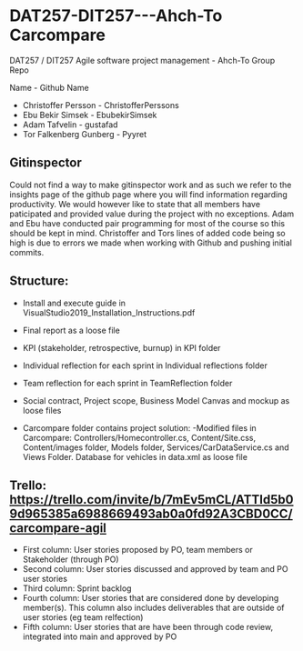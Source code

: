 # DAT257-DIT257---Ahch-To Carcompare
DAT257 / DIT257 Agile software project management - Ahch-To Group Repo

Name - Github Name
- Christoffer Persson - ChristofferPerssons
- Ebu Bekir Simsek - EbubekirSimsek
- Adam Tafvelin - gustafad
- Tor Falkenberg Gunberg - Pyyret

## Gitinspector
Could not find a way to make gitinspector work and as such we refer to the insights page of the github page where you will find information regarding productivity.
We would however like to state that all members have paticipated and provided value during the project with no exceptions. Adam and Ebu have conducted pair programming
for most of the course so this should be kept in mind. Christoffer and Tors lines of added code being so high is due to errors we made when working with Github and pushing initial commits.

## Structure:
  - Install and execute guide in VisualStudio2019_Installation_Instructions.pdf
  
  - Final report as a loose file
  
  - KPI (stakeholder, retrospective, burnup) in KPI folder
  
  - Individual reflection for each sprint in Individual reflections folder
  
  - Team reflection for each sprint in TeamReflection folder
  
  - Social contract, Project scope, Business Model Canvas and mockup as loose files
  
  - Carcompare folder contains project solution:
      -Modified files in Carcompare: Controllers/Homecontroller.cs, Content/Site.css, Content/images folder, 
        Models folder, Services/CarDataService.cs and Views Folder. Database for vehicles in data.xml as loose file
      
## Trello: https://trello.com/invite/b/7mEv5mCL/ATTId5b09d965385a6988669493ab0a0fd92A3CBD0CC/carcompare-agil
  - First column: User stories proposed by PO, team members or Stakeholder (through PO)
  - Second column: User stories discussed and approved by team and PO user stories
  - Third column: Sprint backlog
  - Fourth column: User stories that are considered done by developing member(s). This column also includes deliverables that are outside of user stories (eg team relfection)
  - Fifth column: User stories that are have been through code review, integrated into main and approved by PO
  



